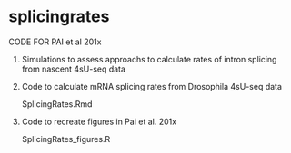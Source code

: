 # splicingrates

CODE FOR PAI et al 201x

1) Simulations to assess approachs to calculate rates of intron splicing from nascent 4sU-seq data

2) Code to calculate mRNA splicing rates from Drosophila 4sU-seq data
     
     SplicingRates.Rmd

3) Code to recreate figures in Pai et al. 201x
     
     SplicingRates_figures.R
